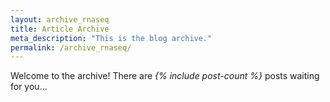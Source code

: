 ```yaml
---
layout: archive_rnaseq
title: Article Archive
meta_description: "This is the blog archive."
permalink: /archive_rnaseq/
---
```

Welcome to the archive! There are *{% include post-count %}* posts waiting for you…



